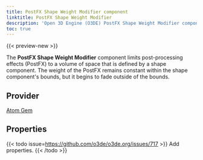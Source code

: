 ```yaml
---
title: PostFX Shape Weight Modifier component
linktitle: PostFX Shape Weight Modifier
description: 'Open 3D Engine (O3DE) PostFX Shape Weight Modifier component reference.'
toc: true
---
```


{{< preview-new >}}

The **PostFX Shape Weight Modifier** component limits post-processing effects (PostFX) to a volume of space that is defined by a shape component. The weight of the PostFX remains constant within the shape component's bounds, but it begins to fade outside of the bounds.


## Provider ##

[Atom Gem](/docs/atom-guide)


## Properties

{{< todo issue=https://github.com/o3de/o3de.org/issues/717 >}}
Add properties.
{{< /todo >}}